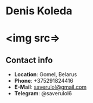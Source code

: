 # Denis Koleda
# <img src=>
## Contact info
* **Location**: Gomel, Belarus
* **Phone**: +375291824416
* **E-Mail**: saverulol@gmail.com
* **Telegram**: @saverulol6
